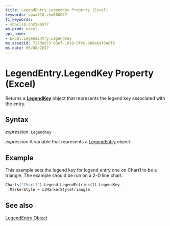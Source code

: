 ```yaml
---
title: LegendEntry.LegendKey Property (Excel)
keywords: vbaxl10.chm586077
f1_keywords:
- vbaxl10.chm586077
ms.prod: excel
api_name:
- Excel.LegendEntry.LegendKey
ms.assetid: 727de973-636f-1018-5fc0-809a6af3a6f5
ms.date: 06/08/2017
---
```



# LegendEntry.LegendKey Property (Excel)

Returns a  **[LegendKey](Excel.LegendKey(object).md)** object that represents the legend key associated with the entry.


## Syntax

 _expression_. `LegendKey`

 _expression_ A variable that represents a [LegendEntry](Excel.LegendEntry-graph-object.md) object.


## Example

This example sets the legend key for legend entry one on Chart1 to be a triangle. The example should be run on a 2-D line chart.


```vb
Charts("Chart1").Legend.LegendEntries(1).LegendKey _ 
 .MarkerStyle = xlMarkerStyleTriangle
```


## See also


[LegendEntry Object](Excel.LegendEntry(object).md)

